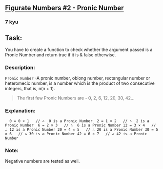 <h2><a href=https://www.codewars.com/kata/55b1e5c4cbe09e46b3000034/train/python target="_blank">Figurate Numbers #2 - Pronic Number</a></h2><h3>7 kyu</h3><h2 id="task">Task:</h2><p>You have to create a function to check whether the argument passed is a Pronic Number and return true if it is &amp; false otherwise.</p><h3 id="description">Description:</h3><p><code>Pronic Number</code> -A pronic number, oblong number, rectangular number or heteromecic number, is a number which is the product of two consecutive integers, that is, n(n + 1).</p><blockquote><p>The first few Pronic Numbers are - 0, 2, 6, 12, 20, 30, 42...</p></blockquote><h3 id="explanation">Explanation:</h3><pre><code>  0 = 0 × 1   // ∴  0 is a Pronic Number  2 = 1 × 2   // ∴  2 is a Pronic Number  6 = 2 × 3   // ∴  6 is a Pronic Number 12 = 3 × 4   // ∴ 12 is a Pronic Number 20 = 4 × 5   // ∴ 20 is a Pronic Number 30 = 5 × 6   // ∴ 30 is a Pronic Number 42 = 6 × 7   // ∴ 42 is a Pronic Number</code></pre><h3 id="note">Note:</h3><p>Negative numbers are tested as well.</p>